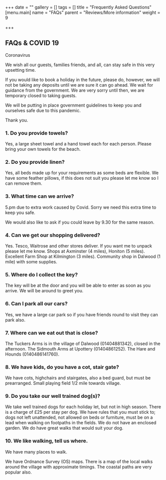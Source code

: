 +++
date = ""
gallery = []
tags = []
title = "Frequently Asked Questions"
[menu.main]
name = "FAQs"
parent = "Reviews/More information"
weight = 9

+++
## FAQs & COVID 19

Coronavirus

We wish all our guests, families friends, and all,  can stay safe in this very upsetting time.

If  you would like to book a holiday in the future, please do, however,  we will not be taking any deposits until we are sure it can go ahead. We wait for guidance from the government. We are very sorry until then, we are temporary closed to taking guests.

We will be putting in place government guidelines to keep you and ourselves safe due to this pandemic.

 Thank you.

### 1. Do you provide towels?

Yes, a large sheet towel and a hand towel each for each person. Please bring your own towels for the beach.

### 2. Do you provide linen?

Yes, all beds made up for your requirements as some beds are flexible. We have some feather pillows, if this does not suit you please let me know so I can remove them.

### 3. What time can we arrive?

5\.pm due to extra work caused by Covid. Sorry we need this extra time to keep you safe.

We would also like to ask if you could leave by 9.30 for the same reason.

### 4. Can we get our shopping delivered?

Yes. Tesco, Waitrose and other stores deliver. If you want me to unpack please let me know.  Shops at Axminster (4 miles), Honiton (5 miles). Excellent Farm Shop at Kilmington (3 miles). Community shop in Dalwood (1 mile) with some supplies.

### 5. Where do I collect the key?

The key will be at the door and you will be able to enter as soon as you arrive. We will be around to greet you.

### 6. Can I park all our cars?

Yes, we have a large car park so if you have friends round to visit they can park also.

### 7. Where can we eat out that is close?

The Tuckers Arms is in the village of Dalwood (01404881342), closed in the afternoon. The Sidmouth Arms at Upottery (01404861252). The Hare and Hounds (0140486141760).

### 8. We have kids, do you have a cot, stair gate?

We have cots, highchairs and stairgates, also a bed guard, but must be prearranged. Small playing field 1/2 mile towards village.

### 9. Do you take our well trained dog(s)?

We take well trained dogs for each holiday let, but not in high season. There is a charge of £25 per stay per dog. We have rules that you must stick to; dogs not left unattended, not allowed on beds or furniture, must be on a lead when walking on footpaths in the fields. We do not have an enclosed garden. We do have great walks that would suit your dog.

### 10. We like walking, tell us where.

We have many places to walk.

We have Ordnance Survey (OS) maps. There is a map of the local walks around the village with approximate timings. The coastal paths are very popular also.
